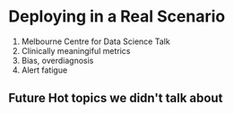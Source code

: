 # Deploying in a Real Scenario

1. Melbourne Centre for Data Science Talk
1. Clinically meaningiful metrics
1. Bias, overdiagnosis
1. Alert fatigue

## Future Hot topics we didn't talk about
